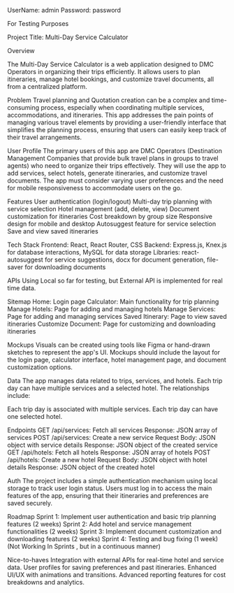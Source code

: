 UserName: admin
Password: password

For Testing Purposes



Project Title: Multi-Day Service Calculator

Overview

The Multi-Day Service Calculator is a web application designed to DMC Operators in organizing their trips efficiently. It allows users to plan itineraries, manage hotel bookings, and customize travel documents, all from a centralized platform.

Problem
Travel planning and Quotation creation can be a complex and time-consuming process, especially when coordinating multiple services, accommodations, and itineraries. This app addresses the pain points of managing various travel elements by providing a user-friendly interface that simplifies the planning process, ensuring that users can easily keep track of their travel arrangements.

User Profile
The primary users of this app are DMC Operators (Destination Management Companies that provide bulk travel plans in groups to travel agents) who need to organize their trips effectively. They will use the app to add services, select hotels, generate itineraries, and customize travel documents. The app must consider varying user preferences and the need for mobile responsiveness to accommodate users on the go.

Features
User authentication (login/logout)
Multi-day trip planning with service selection
Hotel management (add, delete, view)
Document customization for itineraries
Cost breakdown by group size
Responsive design for mobile and desktop
Autosuggest feature for service selection
Save and view saved itineraries

Tech Stack
Frontend: React, React Router, CSS
Backend: Express.js, Knex.js for database interactions, MySQL for data storage
Libraries: react-autosuggest for service suggestions, docx for document generation, file-saver for downloading documents

APIs
Using Local so far for testing, but External API is implemented for real time data.

Sitemap
Home: Login page
Calculator: Main functionality for trip planning
Manage Hotels: Page for adding and managing hotels
Manage Services: Page for adding and managing services
Saved Itinerary: Page to view saved itineraries
Customize Document: Page for customizing and downloading itineraries

Mockups
Visuals can be created using tools like Figma or hand-drawn sketches to represent the app's UI. Mockups should include the layout for the login page, calculator interface, hotel management page, and document customization options.

Data
The app manages data related to trips, services, and hotels. Each trip day can have multiple services and a selected hotel. The relationships include:

Each trip day is associated with multiple services.
Each trip day can have one selected hotel.

Endpoints
GET /api/services: Fetch all services
Response: JSON array of services
POST /api/services: Create a new service
Request Body: JSON object with service details
Response: JSON object of the created service
GET /api/hotels: Fetch all hotels
Response: JSON array of hotels
POST /api/hotels: Create a new hotel
Request Body: JSON object with hotel details
Response: JSON object of the created hotel

Auth
The project includes a simple authentication mechanism using local storage to track user login status. Users must log in to access the main features of the app, ensuring that their itineraries and preferences are saved securely.

Roadmap
Sprint 1: Implement user authentication and basic trip planning features (2 weeks)
Sprint 2: Add hotel and service management functionalities (2 weeks)
Sprint 3: Implement document customization and downloading features (2 weeks)
Sprint 4: Testing and bug fixing (1 week)
(Not Working In Sprints , but in a continuous manner)

Nice-to-haves
Integration with external APIs for real-time hotel and service data.
User profiles for saving preferences and past itineraries.
Enhanced UI/UX with animations and transitions.
Advanced reporting features for cost breakdowns and analytics. 